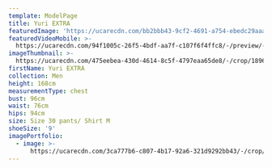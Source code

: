 ```yaml
---
template: ModelPage
title: Yuri EXTRA
featuredImage: 'https://ucarecdn.com/bb2bbb43-9cf2-4691-a754-ebedc29aaa04/'
featuredVideoMobile: >-
  https://ucarecdn.com/94f1005c-26f5-4bdf-aa7f-c107f6f4ffc8/-/preview/-/rotate/90/
imageThumbnail: >-
  https://ucarecdn.com/475eebea-430d-4614-8c5f-4797eaa65de8/-/crop/1896x1450/0,149/-/preview/-/rotate/90/
firstName: Yuri EXTRA
collection: Men
height: 168cm
measurementType: chest
bust: 96cm
waist: 76cm
hips: 94cm
size: Size 30 pants/ Shirt M
shoeSize: '9'
imagePortfolio:
  - image: >-
      https://ucarecdn.com/3ca777b6-c807-4b17-92a6-321d9292bb43/-/crop/1874x1406/0,139/-/preview/-/rotate/90/
---
```


